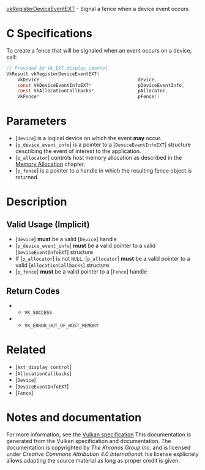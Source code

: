 [vkRegisterDeviceEventEXT](https://www.khronos.org/registry/vulkan/specs/1.3-extensions/man/html/vkRegisterDeviceEventEXT.html) - Signal a fence when a device event occurs

# C Specifications
To create a fence that will be signaled when an event occurs on a device,
call:
```c
// Provided by VK_EXT_display_control
VkResult vkRegisterDeviceEventEXT(
    VkDevice                                    device,
    const VkDeviceEventInfoEXT*                 pDeviceEventInfo,
    const VkAllocationCallbacks*                pAllocator,
    VkFence*                                    pFence);
```

# Parameters
- [`device`] is a logical device on which the event  **may**  occur.
- [`p_device_event_info`] is a pointer to a [`DeviceEventInfoEXT`] structure describing the event of interest to the application.
- [`p_allocator`] controls host memory allocation as described in the [Memory Allocation](https://www.khronos.org/registry/vulkan/specs/1.3-extensions/html/vkspec.html#memory-allocation) chapter.
- [`p_fence`] is a pointer to a handle in which the resulting fence object is returned.

# Description
## Valid Usage (Implicit)
-  [`device`] **must**  be a valid [`Device`] handle
-  [`p_device_event_info`] **must**  be a valid pointer to a valid [`DeviceEventInfoEXT`] structure
-    If [`p_allocator`] is not `NULL`, [`p_allocator`] **must**  be a valid pointer to a valid [`AllocationCallbacks`] structure
-  [`p_fence`] **must**  be a valid pointer to a [`Fence`] handle

## Return Codes
*   - `VK_SUCCESS` 
*   - `VK_ERROR_OUT_OF_HOST_MEMORY`

# Related
- [`ext_display_control`]
- [`AllocationCallbacks`]
- [`Device`]
- [`DeviceEventInfoEXT`]
- [`Fence`]

# Notes and documentation
For more information, see the [Vulkan specification](https://www.khronos.org/registry/vulkan/specs/1.3-extensions/html/vkspec.html)
This documentation is generated from the Vulkan specification and documentation.
The documentation is copyrighted by *The Khronos Group Inc.* and is licensed under *Creative Commons Attribution 4.0 International*.
his license explicitely allows adapting the source material as long as proper credit is given.
        